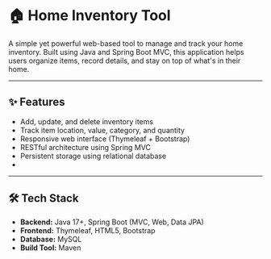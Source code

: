 # 🏠 Home Inventory Tool

A simple yet powerful web-based tool to manage and track your home inventory. Built using Java and Spring Boot MVC, this application helps users organize items, record details, and stay on top of what's in their home.

---

## ✨ Features

- Add, update, and delete inventory items
- Track item location, value, category, and quantity
- Responsive web interface (Thymeleaf + Bootstrap)
- RESTful architecture using Spring MVC
- Persistent storage using relational database
- 
---

## 🛠️ Tech Stack

- **Backend:** Java 17+, Spring Boot (MVC, Web, Data JPA)
- **Frontend:** Thymeleaf, HTML5, Bootstrap
- **Database:** MySQL
- **Build Tool:** Maven


